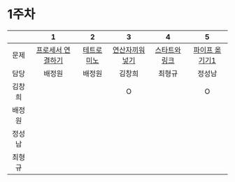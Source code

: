 # 1주차

||1|2|3|4|5|
|:---:|:---:|:---:|:---:|:---:|:---:|
| 문제 |[프로세서 연결하기](https://swexpertacademy.com/main/code/problem/problemDetail.do?contestProbId=AV4suNtaXFEDFAUf&&)|[테트로미노](https://www.acmicpc.net/problem/14500)|[연산자끼워넣기](https://www.acmicpc.net/problem/14888)|[스타트와 링크](https://www.acmicpc.net/problem/14889)|[파이프 옮기기1](https://www.acmicpc.net/problem/17070)|
|담당|배정원|배정원|김창희|최형규|정성남|
|김창희|  |  | O |  | O |
|배정원|  |  |  |  |  |
|정성남|  |  |  |  |  |
|최형규|  |  |  |  |  |
